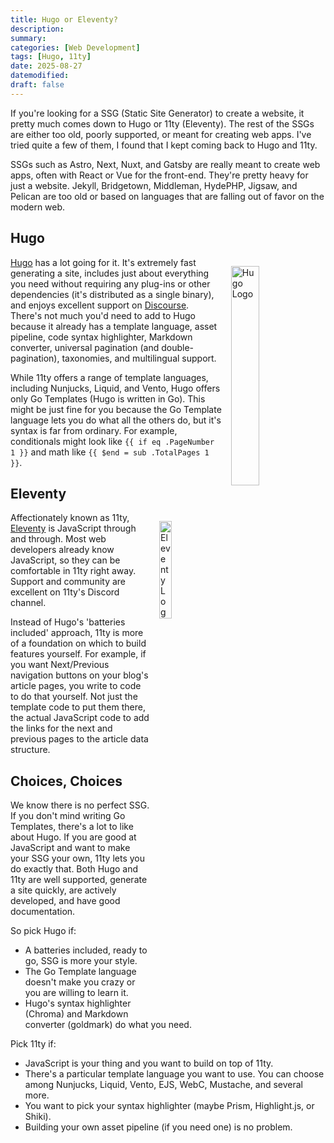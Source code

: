 ```yaml
---
title: Hugo or Eleventy?
description:
summary:
categories: [Web Development]
tags: [Hugo, 11ty]
date: 2025-08-27
datemodified:
draft: false
---
```


If you're looking for a SSG (Static Site Generator) to create a website, it pretty much comes down to Hugo or 11ty (Eleventy). The rest of the SSGs are either too old, poorly supported, or meant for creating web apps. I've tried quite a few of them, I found that I kept coming back to Hugo and 11ty.

<!--more-->

SSGs such as Astro, Next, Nuxt, and Gatsby are really meant to create web apps, often with React or Vue for the front-end. They're pretty heavy for just a website. Jekyll, Bridgetown, Middleman, HydePHP, Jigsaw, and Pelican are too old or based on languages that are falling out of favor on the modern web.

## Hugo

<img src="/images/post-images/hugo-logo-wide.svg" alt="Hugo Logo" style="float: right; width: 30%; margin: 1em 0em 1em 1em">

[Hugo](https://gohugo.io/) has a lot going for it. It's extremely fast generating a site, includes just about everything you need without requiring any plug-ins or other dependencies (it's distributed as a single binary), and enjoys excellent support on [Discourse](https://discourse.gohugo.io/). There's not much you'd need to add to Hugo because it already has a template language, asset pipeline, code syntax highlighter, Markdown converter, universal pagination (and double-pagination), taxonomies, and multilingual support.

While 11ty offers a range of template languages, including Nunjucks, Liquid, and Vento, Hugo offers only Go Templates (Hugo is written in Go). This might be just fine for you because the Go Template language lets you do what all the others do, but it's syntax is far from ordinary. For example, conditionals might look like `{{ if eq .PageNumber 1 }}` and math like `{{ $end = sub .TotalPages 1 }}`.

## Eleventy

<img src="/images/post-images/11ty-logo.png" alt="Eleventy Logo" style="float: right; width: 20%; margin: 1em 0em 1em 1em">

Affectionately known as 11ty, [Eleventy](https://www.11ty.dev/) is JavaScript through and through. Most web developers already know JavaScript, so they can be comfortable in 11ty right away. Support and community are excellent on 11ty's Discord channel.

Instead of Hugo's 'batteries included' approach, 11ty is more of a foundation on which to build features yourself. For example, if you want Next/Previous navigation buttons on your blog's article pages, you write to code to do that yourself. Not just the template code to put them there, the actual JavaScript code to add the links for the next and previous pages to the article data structure.

## Choices, Choices ##

We know there is no perfect SSG. If you don't mind writing Go Templates, there's a lot to like about Hugo. If you are good at JavaScript and want to make your SSG your own, 11ty lets you do exactly that. Both Hugo and 11ty are well supported, generate a site quickly, are actively developed, and have good documentation.

So pick Hugo if:
- A batteries included, ready to go, SSG is more your style.
- The Go Template language doesn't make you crazy or you are willing to learn it.
- Hugo's syntax highlighter (Chroma) and Markdown converter (goldmark) do what you need.


Pick 11ty if:
- JavaScript is your thing and you want to build on top of 11ty.
- There's a particular template language you want to use. You can choose among Nunjucks, Liquid, Vento, EJS, WebC, Mustache, and several more.
- You want to pick your syntax highlighter (maybe Prism, Highlight.js, or Shiki).
- Building your own asset pipeline (if you need one) is no problem.
